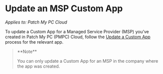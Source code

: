 # Update an MSP Custom App

_Applies to: Patch My PC Cloud_

To update a Custom App for a Managed Service Provider (MSP) you’ve created in Patch My PC (PMPC) Cloud, follow the [Update a Custom App](../../custom-apps/update-a-custom-app.md) process for the relevant app.

<blockquote class="wp-block-quote">
<p>**Note**</p>
<p>You can only update a Custom App for an MSP in the company where the app was created.</p>
</blockquote>